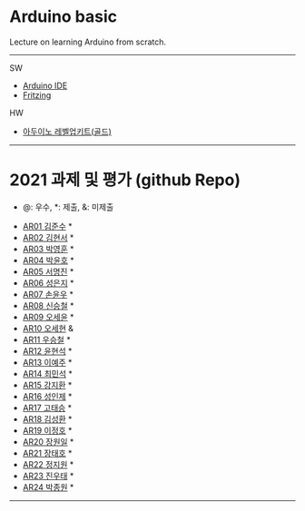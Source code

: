 # Arduino basic
Lecture on learning Arduino from scratch.


---

SW

- [Arduino IDE](https://www.arduino.cc/)
- [Fritzing](http://fritzing.org/download/)

HW

- [아두이노 레벨업키트(골드)](https://www.devicemart.co.kr/goods/view?no=12170416)

---

# 2021 과제 및 평가 (github Repo)
* @: 우수, *: 제출, &: 미제출

- [AR01 김준수](https://github.com/96wnstn/AR01) *
- [AR02 김현서](https://github.com/HyunSeo0928/ar02) *
- [AR03 박영훈](https://github.com/hunypark/ar03) *
- [AR04 박윤호](https://github.com/yoonho0624/ar04) *
- [AR05 서명진](https://github.com/smj3343/ar05) *
- [AR06 성은지](https://github.com/eun-jiii/ar06) *
- [AR07 손윤우](https://github.com/yunuu/AR07) *
- [AR08 신승철](https://github.com/kdkh96/AR08) *
- [AR09 오세윤](https://github.com/chilledlife/ar09) *
- [AR10 오세현]() &
- [AR11 우승철](https://github.com/woo-seung-cheol/ar11) *
- [AR12 윤현석](https://github.com/yhs11116/AR12) *
- [AR13 이예주](https://github.com/JJangyeJJangju/ar13) *
- [AR14 최민석](https://github.com/cmsinje/AR14) *
- [AR15 강지환](https://github.com/qkqh9635/ar15) *
- [AR16 성인제](https://github.com/nsa32300/ar16) *
- [AR17 고태승](https://github.com/xotmddlsp2/AR17/) *
- [AR18 김성환](https://github.com/Seong-Hwan99/AR-18) *
- [AR19 이정호](https://github.com/LOLMGs/AR19) *
- [AR20 장원일](https://github.com/jangeleven/AR20) *
- [AR21 장태호](https://github.com/HINEET/AR21) *
- [AR22 정지원](https://github.com/lalalalalra/AR22) *
- [AR23 진우태](https://github.com/Wjkdj/AR23) *
- [AR24 박종원](https://github.com/monegit/arduino-prj) *

---




